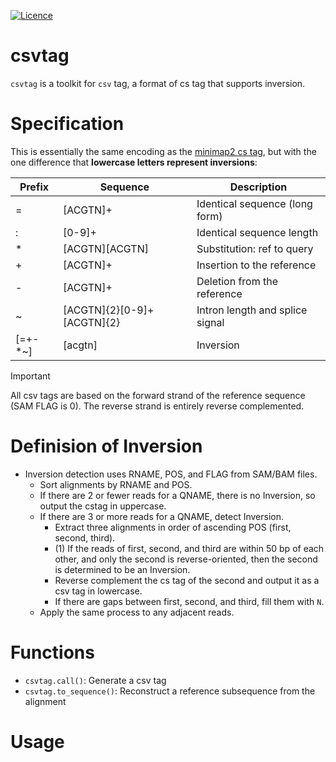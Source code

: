 [![Licence](https://img.shields.io/badge/License-MIT-9cf.svg?style=flat-square)](https://choosealicense.com/licenses/mit/)

# csvtag

`csvtag` is a toolkit for `csv` tag, a format of cs tag that supports inversion.

# Specification

This is essentially the same encoding as the [minimap2 cs tag](https://lh3.github.io/minimap2/minimap2.html#10), but with the one difference that **lowercase letters represent inversions**:

| Prefix  | Sequence                   | Description                     |
| ------- | -------------------------- | ------------------------------- |
| =       | [ACGTN]+                   | Identical sequence (long form)  |
| :       | [0-9]+                     | Identical sequence length       |
| *       | [ACGTN][ACGTN]             | Substitution: ref to query      |
| +       | [ACGTN]+                   | Insertion to the reference      |
| -       | [ACGTN]+                   | Deletion from the reference     |
| ~       | [ACGTN]{2}[0-9]+[ACGTN]{2} | Intron length and splice signal |
| [=+-*~] | [acgtn]                    | Inversion                       |

> [!IMPORTANT]
> All csv tags are based on the forward strand of the reference sequence (SAM FLAG is 0). The reverse strand is entirely reverse complemented.


# Definision of Inversion

- Inversion detection uses RNAME, POS, and FLAG from SAM/BAM files.
  - Sort alignments by RNAME and POS.
  - If there are 2 or fewer reads for a QNAME, there is no Inversion, so output the cstag in uppercase.
  - If there are 3 or more reads for a QNAME, detect Inversion.
    - Extract three alignments in order of ascending POS (first, second, third).
    - (1) If the reads of first, second, and third are within 50 bp of each other, and only the second is reverse-oriented, then the second is determined to be an Inversion.
    - Reverse complement the cs tag of the second and output it as a csv tag in lowercase.
    - If there are gaps between first, second, and third, fill them with `N`.
  - Apply the same process to any adjacent reads.


# Functions

- `csvtag.call()`: Generate a csv tag
- `csvtag.to_sequence()`: Reconstruct a reference subsequence from the alignment
<!-- - `csvtag.to_vcf()`: Generate an VCF representation -->
<!-- - `csvtag.to_html()`: Generate an HTML representation -->


# Usage

